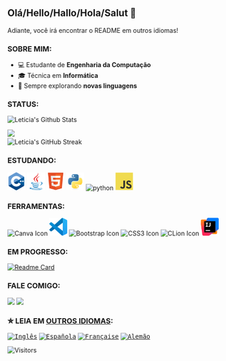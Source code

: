 ## Olá/Hello/Hallo/Hola/Salut 👋
Adiante, você irá encontrar o README em outros idiomas!

### SOBRE MIM:
- 💻 Estudante de **Engenharia da Computação**  
- 🎓  Técnica em  **Informática**  
- 🌱 Sempre explorando **novas linguagens**  
  

### STATUS:

<div>
    <img alt="Leticia's Github Stats" width="47%" src="https://github-readme-stats.vercel.app/api?username=mareshbard&show_icons=true&theme=dracula&count_private=true&hide_border=true">

  <a href="https://github.com/anuraghazra/github-readme-stats"><img width="47%" src="https://github-readme-stats.zohan.tech/api/top-langs/?username=mareshbard&layout=compact&hide_border=true&theme=dracula" /></a>    
  <img alt="Leticia's GitHub Streak" width="47%" src="https://github-readme-streak-stats.herokuapp.com/?user=mareshbard&theme=dracula&hide_border=true">  
</div>

### ESTUDANDO: 

<p> 
    </a> <img src="https://github.com/devicons/devicon/blob/v2.17.0/icons/cplusplus/cplusplus-original.svg" alt="cpp" width="40" height="40"/> </a> 
  <img src="https://raw.githubusercontent.com/devicons/devicon/master/icons/java/java-original.svg" alt="java" width="40" height="40"/> </a>
  <img src="https://github.com/devicons/devicon/blob/v2.17.0/icons/html5/html5-original.svg" alt="html5" width="40" height="40"/> </a>
  <img src="https://github.com/devicons/devicon/blob/v2.17.0/icons/python/python-original.svg" alt="java" width="40" height="40"/> </a>
      <img src="https://cdn.jsdelivr.net/gh/devicons/devicon@latest/icons/c/c-original.svg" alt="python" width="40" height="40"/> </a> 
  <!-- </a> <img src="https://github.com/devicons/devicon/blob/master/icons/swift/swift-original.svg" alt="swift" width="40" height="40"/> -->
  <img src="https://raw.githubusercontent.com/devicons/devicon/master/icons/javascript/javascript-original.svg" alt="javascript" width="40" height="40"/> </a>
  
 
      
 
 </p>


### FERRAMENTAS:      

<p> <img src="https://cdn.jsdelivr.net/gh/devicons/devicon@latest/icons/canva/canva-original.svg" alt="Canva Icon" width="40" height="40">
 <img src="https://github.com/devicons/devicon/blob/v2.17.0/icons/vscode/vscode-original.svg" alt="Canva Icon" width="40" height="40">
<img src="https://cdn.jsdelivr.net/gh/devicons/devicon@latest/icons/bootstrap/bootstrap-original.svg" alt="Bootstrap Icon" width="40" height="40">
<img src="https://cdn.jsdelivr.net/gh/devicons/devicon@latest/icons/css3/css3-original.svg" alt="CSS3 Icon" width="40" height="40"> 
<img src="https://cdn.jsdelivr.net/gh/devicons/devicon@latest/icons/clion/clion-original.svg" alt="CLion Icon" width="40" height="40">
<img src="https://github.com/devicons/devicon/blob/v2.17.0/icons/intellij/intellij-original.svg" alt="CLion Icon" width="40" height="40">
          
</p>


### EM PROGRESSO:

[![Readme Card](https://github-readme-stats.vercel.app/api/pin/?username=mareshbard&repo=POO_2025.2&theme=dracula&hide_border=true&)]([https://github.com/anuraghazra/github-readme-stats](https://github.com/mareshbard/POO_2025.2))

          

### FALE COMIGO:


<a href="https://instagram.com/let_gomesv" target="_blank"><img src="https://img.shields.io/badge/-Instagram-%23E4405F?style=for-the-badge&logo=instagram&logoColor=white" target="_blank"></a>
<a href = "mailto:leticiapereirag59@gmail.com"><img src="https://img.shields.io/badge/Gmail-D14836?style=for-the-badge&logo=gmail&logoColor=white" target="_blank"></a>

### ✮ LEIA EM [OUTROS IDIOMAS](translations/Translations.md):
<kbd>[<img title="Inglês" alt="Inglês" src="https://cdn.jsdelivr.net/gh/hjnilsson/country-flags@master/svg/us.svg" width="22">](translations/READMEen.md)</kbd>
<kbd>[<img title="Española" alt="Española" src="https://cdn.jsdelivr.net/gh/hjnilsson/country-flags@master/svg/es.svg" width="22">](translations/README.es.md)</kbd>
<kbd>[<img title="Française" alt="Française" src="https://cdn.jsdelivr.net/gh/hjnilsson/country-flags@master/svg/fr.svg" width="22">](translations/README.fr.md)</kbd>
<kbd>[<img title="Alemão" alt="Alemão" src="https://cdn.jsdelivr.net/gh/hjnilsson/country-flags@master/svg/de.svg" width="22">](translations/README.de.md)</kbd> 

![Visitors](https://komarev.com/ghpvc/?username=mareshbard&color=blue)



